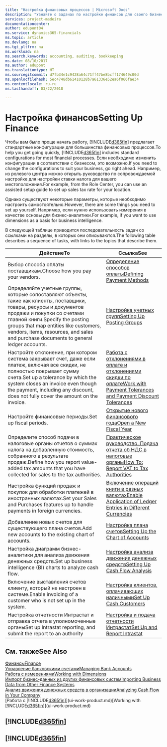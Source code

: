 ```yaml
---
title: "Настройка финансовых процессов | Microsoft Docs"
description: "Узнайте о задачах по настройке финансов для своего бизнеса в соответствии требованиями учет и аудита."
services: project-madeira
documentationcenter: 
author: edupont04
ms.service: dynamics365-financials
ms.topic: article
ms.devlang: na
ms.tgt_pltfrm: na
ms.workload: na
ms.search.keywords: accounting, auditing, bookkeeping
ms.date: 08/10/2017
ms.author: edupont
ms.translationtype: HT
ms.sourcegitcommit: d7fb34e1c9428a64c71ff47be8bcff174649c00d
ms.openlocfilehash: 5ec4748db61410128b7a61336e52ea6f066fae34
ms.contentlocale: ru-ru
ms.lasthandoff: 03/22/2018

---
```

# <a name="setting-up-finance"></a><span data-ttu-id="6ee0c-103">Настройка финансов</span><span class="sxs-lookup"><span data-stu-id="6ee0c-103">Setting Up Finance</span></span>
<span data-ttu-id="6ee0c-104">Чтобы вам было проще начать работу, [!INCLUDE[d365fin](includes/d365fin_md.md)] предлагает стандартные конфигурации для большинства финансовых процессов.</span><span class="sxs-lookup"><span data-stu-id="6ee0c-104">To help you get going quickly, [!INCLUDE[d365fin](includes/d365fin_md.md)] includes standard configurations for most financial processes.</span></span> <span data-ttu-id="6ee0c-105">Если необходимо изменить конфигурации в соответствии с бизнесом, это возможно.</span><span class="sxs-lookup"><span data-stu-id="6ee0c-105">If you need to change the configurations to suit your business, go right ahead.</span></span> <span data-ttu-id="6ee0c-106">Например, из ролевого центра можно открыть руководство по сопровождаемой настройке для настройки ставки налога для вашего местоположения.</span><span class="sxs-lookup"><span data-stu-id="6ee0c-106">For example, from the Role Center, you can use an assisted setup guide to set up sales tax rate for your location.</span></span>  

<span data-ttu-id="6ee0c-107">Однако существуют некоторые параметры, которые необходимо настроить самостоятельно.</span><span class="sxs-lookup"><span data-stu-id="6ee0c-107">However, there are some things you need to set up yourself.</span></span> <span data-ttu-id="6ee0c-108">Например, если нужно использовать измерения в качестве основы для бизнес-аналитики.</span><span class="sxs-lookup"><span data-stu-id="6ee0c-108">For example, if you want to use dimensions as a basis for business intelligence.</span></span>  

<span data-ttu-id="6ee0c-109">В следующей таблице приводится последовательность задач со ссылками на разделы, в которых они описываются.</span><span class="sxs-lookup"><span data-stu-id="6ee0c-109">The following table describes a sequence of tasks, with links to the topics that describe them.</span></span>

| <span data-ttu-id="6ee0c-110">Действие</span><span class="sxs-lookup"><span data-stu-id="6ee0c-110">To</span></span> | <span data-ttu-id="6ee0c-111">Ссылка</span><span class="sxs-lookup"><span data-stu-id="6ee0c-111">See</span></span> |
| --- | --- |
| <span data-ttu-id="6ee0c-112">Выбор способа оплаты поставщикам.</span><span class="sxs-lookup"><span data-stu-id="6ee0c-112">Choose how you pay your vendors.</span></span> |[<span data-ttu-id="6ee0c-113">Определение способов оплаты</span><span class="sxs-lookup"><span data-stu-id="6ee0c-113">Defining Payment Methods</span></span>](finance-payment-methods.md) |
| <span data-ttu-id="6ee0c-114">Определяйте учетные группы, которые сопоставляют объекты, такие как клиенты, поставщики, товары, ресурсы и документов продажи и покупки со счетами главной книги.</span><span class="sxs-lookup"><span data-stu-id="6ee0c-114">Specify the posting groups that map entities like customers, vendors, items, resources, and sales and purchase documents to general ledger accounts.</span></span> |[<span data-ttu-id="6ee0c-115">Настройка учетных групп</span><span class="sxs-lookup"><span data-stu-id="6ee0c-115">Setting Up Posting Groups</span></span>](finance-posting-groups.md)|
|<span data-ttu-id="6ee0c-116">Настройте отклонение, при котором система закрывает счет, даже если платеж, включая все скидки, не полностью покрывает сумму счета.</span><span class="sxs-lookup"><span data-stu-id="6ee0c-116">Set up a tolerance by which the system closes an invoice even though the payment, including any discount, does not fully cover the amount on the invoice.</span></span>|[<span data-ttu-id="6ee0c-117">Работа с отклонениями в оплате и отклонениями скидки по оплате</span><span class="sxs-lookup"><span data-stu-id="6ee0c-117">Work with Payment Tolerances and Payment Discount Tolerances</span></span>](finance-payment-tolerance-and-payment-discount-tolerance.md)|
| <span data-ttu-id="6ee0c-118">Настройте финансовые периоды.</span><span class="sxs-lookup"><span data-stu-id="6ee0c-118">Set up fiscal periods.</span></span> |[<span data-ttu-id="6ee0c-119">Открытие нового финансового года</span><span class="sxs-lookup"><span data-stu-id="6ee0c-119">Open a New Fiscal Year</span></span>](finance-how-open-new-fiscal-year.md) |
| <span data-ttu-id="6ee0c-120">Определите способ подачи в налоговые органы отчетов о суммах налога на добавленную стоимость, собранного в результате продаж.</span><span class="sxs-lookup"><span data-stu-id="6ee0c-120">Define how you report value-added tax amounts that you have collected for sales to the tax authorities.</span></span> |[<span data-ttu-id="6ee0c-121">Практическое руководство. Подача отчета об НДС в налоговые органы</span><span class="sxs-lookup"><span data-stu-id="6ee0c-121">How To: Report VAT to Tax Authorities</span></span>](finance-how-report-vat.md)|
| <span data-ttu-id="6ee0c-122">Настройка функций продаж и покупок для обработки платежей в иностранных валютах.</span><span class="sxs-lookup"><span data-stu-id="6ee0c-122">Set your Sales and Purchases features up to handle payments in foreign currencies.</span></span>|[<span data-ttu-id="6ee0c-123">Включение операций книги в разных валютах</span><span class="sxs-lookup"><span data-stu-id="6ee0c-123">Enable Application of Ledger Entries in Different Currencies</span></span>](finance-how-enable-application-ledger-entries-different-currencies.md)
| <span data-ttu-id="6ee0c-124">Добавление новых счетов для существующего плана счетов.</span><span class="sxs-lookup"><span data-stu-id="6ee0c-124">Add new accounts to the existing chart of accounts.</span></span> |[<span data-ttu-id="6ee0c-125">Настройка плана счетов</span><span class="sxs-lookup"><span data-stu-id="6ee0c-125">Setting Up the Chart of Accounts</span></span>](finance-setup-chart-accounts.md) |
| <span data-ttu-id="6ee0c-126">Настройка диаграмм бизнес-аналитики для анализа движения денежных средств.</span><span class="sxs-lookup"><span data-stu-id="6ee0c-126">Set up business intelligence (BI) charts to analyze cash flow.</span></span> |[<span data-ttu-id="6ee0c-127">Настройка анализа движения денежных средств</span><span class="sxs-lookup"><span data-stu-id="6ee0c-127">Setting Up Cash Flow Analysis</span></span>](finance-setup-cash-flow-analyses.md) |
|<span data-ttu-id="6ee0c-128">Включение выставления счетов клиенту, который не настроен в системе.</span><span class="sxs-lookup"><span data-stu-id="6ee0c-128">Enable invoicing of a customer who is not set up in the system.</span></span>|[<span data-ttu-id="6ee0c-129">Настройка клиентов, оплачивающих наличными</span><span class="sxs-lookup"><span data-stu-id="6ee0c-129">Set Up Cash Customers</span></span>](finance-how-to-set-up-cash-customers.md)|
| <span data-ttu-id="6ee0c-130">Настройка отчетности Интрастат и отправка отчета в уполномоченные органы</span><span class="sxs-lookup"><span data-stu-id="6ee0c-130">Set up Intrastat reporting, and submit the report to an authority</span></span> | [<span data-ttu-id="6ee0c-131">Настройка и подача отчетности Интрастат</span><span class="sxs-lookup"><span data-stu-id="6ee0c-131">Set Up and Report Intrastat</span></span>](finance-how-setup-report-intrastat.md)|

## <a name="see-also"></a><span data-ttu-id="6ee0c-132">См. также</span><span class="sxs-lookup"><span data-stu-id="6ee0c-132">See Also</span></span>
[<span data-ttu-id="6ee0c-133">Финансы</span><span class="sxs-lookup"><span data-stu-id="6ee0c-133">Finance</span></span>](finance.md)  
[<span data-ttu-id="6ee0c-134">Управление банковскими счетами</span><span class="sxs-lookup"><span data-stu-id="6ee0c-134">Managing Bank Accounts</span></span>](bank-manage-bank-accounts.md)  
[<span data-ttu-id="6ee0c-135">Работа с измерениями</span><span class="sxs-lookup"><span data-stu-id="6ee0c-135">Working with Dimensions</span></span>](finance-dimensions.md)  
[<span data-ttu-id="6ee0c-136">Импорт бизнес-данных из других финансовых систем</span><span class="sxs-lookup"><span data-stu-id="6ee0c-136">Importing Business Data from Other Finance Systems</span></span>](upload-data.md)  
[<span data-ttu-id="6ee0c-137">Анализ движения денежных средств в организации</span><span class="sxs-lookup"><span data-stu-id="6ee0c-137">Analyzing Cash Flow in Your Company</span></span>](finance-analyze-cash-flow.md)  
<span data-ttu-id="6ee0c-138">[Работа с [!INCLUDE[d365fin](includes/d365fin_md.md)]](ui-work-product.md)</span><span class="sxs-lookup"><span data-stu-id="6ee0c-138">[Working with [!INCLUDE[d365fin](includes/d365fin_md.md)]](ui-work-product.md)</span></span>  

## [!INCLUDE[d365fin](includes/free_trial_md.md)]  
## [!INCLUDE[d365fin](includes/training_link_md.md)]

